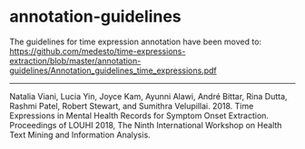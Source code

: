 # annotation-guidelines

The guidelines for time expression annotation have been moved to: https://github.com/medesto/time-expressions-extraction/blob/master/annotation-guidelines/Annotation_guidelines_time_expressions.pdf

---

Natalia Viani, Lucia Yin, Joyce Kam, Ayunni Alawi, André Bittar, Rina Dutta, Rashmi Patel, Robert Stewart, and Sumithra Velupillai. 2018. Time Expressions in Mental Health Records for Symptom Onset Extraction. Proceedings of LOUHI 2018, The Ninth International Workshop on Health Text Mining and Information Analysis.

